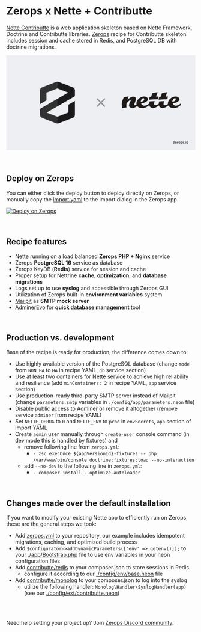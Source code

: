 # Zerops x Nette + Contributte

[Nette Contributte](https://github.com/contributte/webapp-skeleton) is a web application skeleton based on Nette Framework, Doctrine and Contributte libraries.
[Zerops](https://zerops.io) recipe for Contributte skeleton includes session and cache stored in Redis, and PostgreSQL DB with doctrine migrations.

![nette](https://raw.githubusercontent.com/zeropsio/recipe-shared-assets/main/covers/svg/cover-nette.svg)

<br/>

## Deploy on Zerops
You can either click the deploy button to deploy directly on Zerops, or manually copy the [import yaml](https://github.com/zeropsio/recipe-contributte/blob/main/zerops-project-import.yml) to the import dialog in the Zerops app.

[![Deploy on Zerops](https://raw.githubusercontent.com/zeropsio/recipe-shared-assets/main/deploy-button/green/deploy-button.svg)](https://app.zerops.io/recipe/nette)

<br/>

## Recipe features

- Nette running on a load balanced **Zerops PHP + Nginx** service
- Zerops **PostgreSQL 16** service as database
- Zerops KeyDB (**Redis**) service for session and cache
- Proper setup for Nettrine **cache**, **optimization**, and **database migrations**
- Logs set up to use **syslog** and accessible through Zerops GUI
- Utilization of Zerops built-in **environment variables** system
- [Mailpit](https://github.com/axllent/mailpit) as **SMTP mock server**
- [AdminerEvo](https://www.adminerevo.org) for **quick database management** tool

<br/>

## Production vs. development

Base of the recipe is ready for production, the difference comes down to:

- Use highly available version of the PostgreSQL database (change `mode` from `NON_HA` to `HA` in recipe YAML, `db` service section)
- Use at least two containers for Nette service to achieve high reliability and resilience (add `minContainers: 2` in recipe YAML, `app` service section)
- Use production-ready third-party SMTP server instead of Mailpit (change `parameters.smtp` variables in `./config/app/parameters.neon` file)
- Disable public access to Adminer or remove it altogether (remove service `adminer` from recipe YAML)
- Set `NETTE_DEBUG` to `0` and `NETTE_ENV` to `prod` in `envSecrets`, `app` section of import YAML
- Create `admin` user manually through `create-user` console command (in dev mode this is handled by fixtures) and
  - remove following line from `zerops.yml`:
    - `- zsc execOnce ${appVersionId}-fixtures -- php /var/www/bin/console doctrine:fixtures:load --no-interaction`
  - add `--no-dev` to the following line in `zerops.yml`:
    - `- composer install --optimize-autoloader`

<br/>

## Changes made over the default installation

If you want to modify your existing Nette app to efficiently run on Zerops, these are the general steps we took:

- Add [zerops.yml](https://github.com/zeropsio/recipe-contributte/blob/main/zerops.yml) to your repository, our example includes idempotent migrations, caching, and optimized build process
- Add `$configurator->addDynamicParameters(['env' => getenv()]);` to your [./app/Bootstrap.php](https://github.com/zeropsio/recipe-contributte/blob/main/app/Bootstrap.php:25) file to use env variables in your neon configuration files
- Add [contributte/redis](https://github.com/contributte/redis) to your composer.json to store sessions in Redis
  - configure it according to our [./config/env/base.neon](https://github.com/zeropsio/recipe-contributte/blob/main/config/env/base.neon#L55) file
- Add [contributte/monolog](https://github.com/contributte/monolog) to your composer.json to log into the syslog
  - utilize the following handler: `Monolog\Handler\SyslogHandler(app)` (see our [./config/ext/contributte.neon](https://github.com/MichalSalon/recipe-contributte/blob/main/config/ext/contributte.neon#L31))

<br/>
<br/>

Need help setting your project up? Join [Zerops Discord community](https://discord.com/invite/WDvCZ54).
